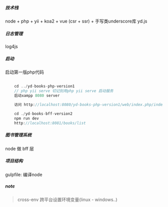 ##### 技术栈
node + php + yii + koa2 + vue (csr + ssr) + 手写类underscore库 yd.js

##### 日志管理
log4js

##### 启动
启动第一版php代码 
```js
    
    cd ../yd-books-php-version1
    // php yii serve 切记别用php yii serve 启动服务
    启动xampp 8080 server
    
    访问 http://localhost:8080/yd-books-php-version1/web/index.php/index?r=books

    cd ./yd-books-bff-version2
    npm run dev
    http://localhost:8081/books/list
```

##### 图书管理系统
node 做 bff 层

##### 项目结构
gulpfile: 编译node

##### note
> cross-env 跨平台设置环境变量(linux - windows..)